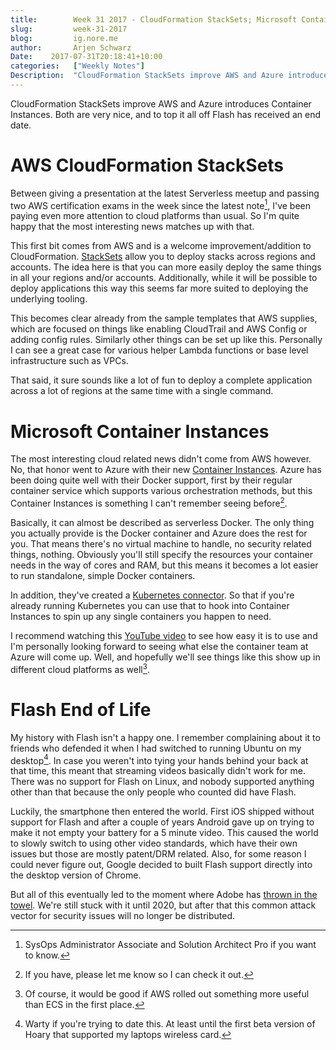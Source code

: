 ```yaml
---
title:        Week 31 2017 - CloudFormation StackSets; Microsoft Container Instances; Flash EOL
slug:         week-31-2017
blog:         ig.nore.me  
author:       Arjen Schwarz  
Date:    2017-07-31T20:18:41+10:00  
categories:   ["Weekly Notes"]
Description:  "CloudFormation StackSets improve AWS and Azure introduces Container Instances. Both are very nice, and to top it all off Flash has received an end date."
---
```


CloudFormation StackSets improve AWS and Azure introduces Container Instances. Both are very nice, and to top it all off Flash has received an end date.

# AWS CloudFormation StackSets

Between giving a presentation at the latest Serverless meetup and passing two AWS certification exams in the week since the latest note[^1], I've been paying even more attention to cloud platforms than usual. So I'm quite happy that the most interesting news matches up with that. 

This first bit comes from AWS and is a welcome improvement/addition to CloudFormation. [StackSets](https://aws.amazon.com/blogs/aws/use-cloudformation-stacksets-to-provision-resources-across-multiple-aws-accounts-and-regions/) allow you to deploy stacks across regions and accounts. The idea here is that you can more easily deploy the same things in all your regions and/or accounts. Additionally, while it will be possible to deploy applications this way this seems far more suited to deploying the underlying tooling.

This becomes clear already from the sample templates that AWS supplies, which are focused on things like enabling CloudTrail and AWS Config or adding config rules. Similarly other things can be set up like this. Personally I can see a great case for various helper Lambda functions or base level infrastructure such as VPCs. 

That said, it sure sounds like a lot of fun to deploy a complete application across a lot of regions at the same time with a single command.

# Microsoft Container Instances

The most interesting cloud related news didn't come from AWS however. No, that honor went to Azure with their new [Container Instances](https://azure.microsoft.com/en-us/services/container-instances/). Azure has been doing quite well with their Docker support, first by their regular container service which supports various orchestration methods, but this Container Instances is something I can't remember seeing before[^2]. 

Basically, it can almost be described as serverless Docker. The only thing you actually provide is the Docker container and Azure does the rest for you. That means there's no virtual machine to handle, no security related things, nothing. Obviously you'll still specify the resources your container needs in the way of cores and RAM, but this means it becomes a lot easier to run standalone, simple Docker containers.

In addition, they've created a [Kubernetes connector](https://github.com/Azure/aci-connector-k8s). So that if you're already running Kubernetes you can use that to hook into Container Instances to spin up any single containers you happen to need.

I recommend watching this [YouTube video](https://www.youtube.com/watch?v=W6YmZPSqEsk) to see how easy it is to use and I'm personally looking forward to seeing what else the container team at Azure will come up. Well, and hopefully we'll see things like this show up in different cloud platforms as well[^3]. 

# Flash End of Life

My history with Flash isn't a happy one. I remember complaining about it to friends who defended it when I had switched to running Ubuntu on my desktop[^4]. In case you weren't into tying your hands behind your back at that time, this meant that streaming videos basically didn't work for me. There was no support for Flash on Linux, and nobody supported anything other than that because the only people who counted did have Flash.

Luckily, the smartphone then entered the world. First iOS shipped without support for Flash and after a couple of years Android gave up on trying to make it not empty your battery for a 5 minute video. This caused the world to slowly switch to using other video standards, which have their own issues but those are mostly patent/DRM related. Also, for some reason I could never figure out, Google decided to built Flash support directly into the desktop version of Chrome.

But all of this eventually led to the moment where Adobe has [thrown in the towel](https://blogs.adobe.com/conversations/2017/07/adobe-flash-update.html). We're still stuck with it until 2020, but after that this common attack vector for security issues will no longer be distributed.

[^1]:	SysOps Administrator Associate and Solution Architect Pro if you want to know.

[^2]:	If you have, please let me know so I can check it out.

[^3]:	Of course, it would be good if AWS rolled out something more useful than ECS in the first place.

[^4]:	Warty if you're trying to date this. At least until the first beta version of Hoary that supported my laptops wireless card.